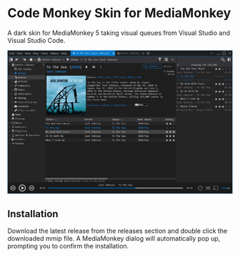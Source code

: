 # Code Monkey Skin for MediaMonkey
A dark skin for MediaMonkey 5 taking visual queues from Visual Studio and Visual Studio Code.

![](images/preview-mainwindow.png)

## Installation
Download the latest release from the releases section and double click the downloaded mmip file. A MediaMonkey dialog will automatically pop up, prompting you to confirm the installation.